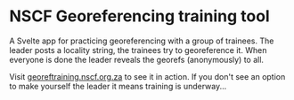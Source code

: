 # NSCF Georeferencing training tool

A Svelte app for practicing georeferencing with a group of trainees. The leader posts a locality string, the trainees try to georeference it. When everyone is done the leader reveals the georefs (anonymously) to all. 

Visit [georeftraining.nscf.org.za](https://georeftraining.nscf.org.za) to see it in action. If you don't see an option to make yourself the leader it means training is underway...


